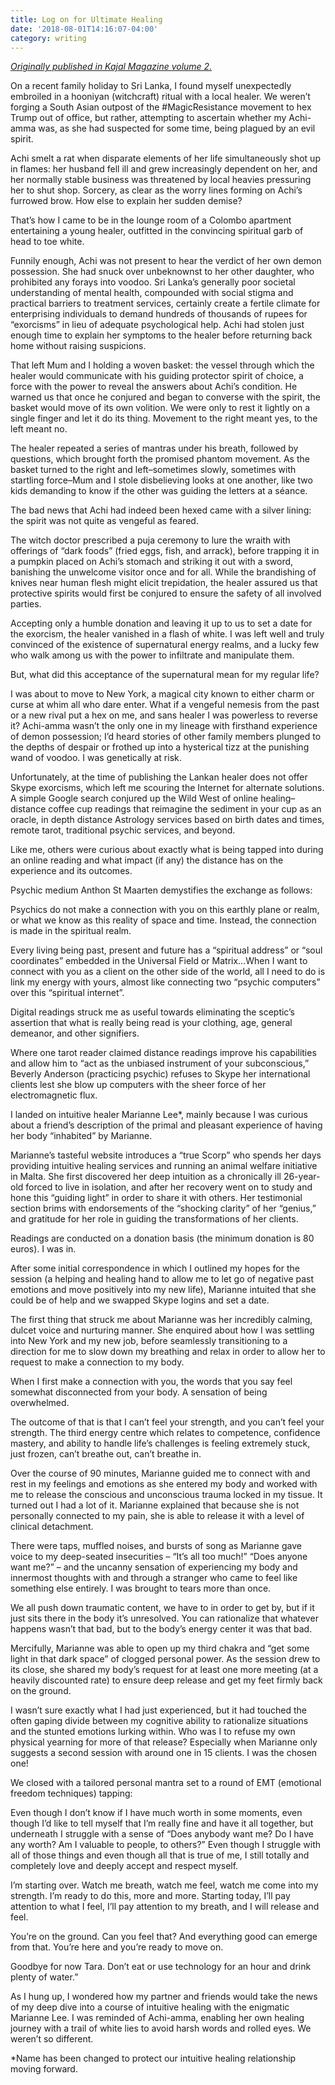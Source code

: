 ```yaml
---
title: Log on for Ultimate Healing
date: '2018-08-01T14:16:07-04:00'
category: writing
---
```

[_Originally published in Kajal Magazine volume 2._](https://store.kajalmag.com/product/kajal-vol-2-mytho-techno)

On a recent family holiday to Sri Lanka, I found myself unexpectedly embroiled in a hooniyan (witchcraft) ritual with a local healer. We weren’t forging a South Asian outpost of the #MagicResistance movement to hex Trump out of office, but rather, attempting to ascertain whether my Achi-amma was, as she had suspected for some time, being plagued by an evil spirit. Achi smelt a rat when disparate elements of her life simultaneously shot up in flames: her husband fell ill and grew increasingly dependent on her, and her normally stable business was threatened by local heavies pressuring her to shut shop. Sorcery, as clear as the worry lines forming on Achi’s furrowed brow. How else to explain her sudden demise? That’s how I came to be in the lounge room of a Colombo apartment entertaining a young healer, outfitted in the convincing spiritual garb of head to toe white.Funnily enough, Achi was not present to hear the verdict of her own demon possession. She had snuck over unbeknownst to her other daughter, who prohibited any forays into voodoo. Sri Lanka’s generally poor societal understanding of mental health, compounded with social stigma and practical barriers to treatment services, certainly create a fertile climate for enterprising individuals to demand hundreds of thousands of rupees for “exorcisms” in lieu of adequate psychological help. Achi had stolen just enough time to explain her symptoms to the healer before returning back home without raising suspicions.That left Mum and I holding a woven basket: the vessel through which the healer would communicate with his guiding protector spirit of choice, a force with the power to reveal the answers about Achi’s condition. He warned us that once he conjured and began to converse with the spirit, the basket would move of its own volition. We were only to rest it lightly on a single finger and let it do its thing. Movement to the right meant yes, to the left meant no.The healer repeated a series of mantras under his breath, followed by questions, which brought forth the promised phantom movement. As the basket turned to the right and left–sometimes slowly, sometimes with startling force–Mum and I stole disbelieving looks at one another, like two kids demanding to know if the other was guiding the letters at a séance. The bad news that Achi had indeed been hexed came with a silver lining: the spirit was not quite as vengeful as feared.The witch doctor prescribed a puja ceremony to lure the wraith with offerings of “dark foods” (fried eggs, fish, and arrack), before trapping it in a pumpkin placed on Achi’s stomach and striking it out with a sword, banishing the unwelcome visitor once and for all. While the brandishing of knives near human flesh might elicit trepidation, the healer assured us that protective spirits would first be conjured to ensure the safety of all involved parties.Accepting only a humble donation and leaving it up to us to set a date for the exorcism, the healer vanished in a flash of white. I was left well and truly convinced of the existence of supernatural energy realms, and a lucky few who walk among us with the power to infiltrate and manipulate them. But, what did this acceptance of the supernatural mean for my regular life? I was about to move to New York, a magical city known to either charm or curse at whim all who dare enter. What if a vengeful nemesis from the past or a new rival put a hex on me, and sans healer I was powerless to reverse it? Achi-amma wasn’t the only one in my lineage with firsthand experience of demon possession; I’d heard stories of other family members plunged to the depths of despair or frothed up into a hysterical tizz at the punishing wand of voodoo. I was genetically at risk. Unfortunately, at the time of publishing the Lankan healer does not offer Skype exorcisms, which left me scouring the Internet for alternate solutions. A simple Google search conjured up the Wild West of online healing–distance coffee cup readings that reimagine the sediment in your cup as an oracle, in depth distance Astrology services based on birth dates and times, remote tarot, traditional psychic services, and beyond.Like me, others were curious about exactly what is being tapped into during an online reading and what impact (if any) the distance has on the experience and its outcomes. Psychic medium Anthon St Maarten demystifies the exchange as follows:Psychics do not make a connection with you on this earthly plane or realm, or what we know as this reality of space and time. Instead, the connection is made in the spiritual realm. Every living being past, present and future has a “spiritual address” or “soul coordinates” embedded in the Universal Field or Matrix…When I want to connect with you as a client on the other side of the world, all I need to do is link my energy with yours, almost like connecting two “psychic computers” over this “spiritual internet”.Digital readings struck me as useful towards eliminating the sceptic’s assertion that what is really being read is your clothing, age, general demeanor, and other signifiers.Where one tarot reader claimed distance readings improve his capabilities and allow him to “act as the unbiased instrument of your subconscious,” Beverly Anderson (practicing psychic) refuses to Skype her international clients lest she blow up computers with the sheer force of her electromagnetic flux. I landed on intuitive healer Marianne Lee\*, mainly because I was curious about a friend’s description of the primal and pleasant experience of having her body “inhabited” by Marianne. Marianne’s tasteful website introduces a “true Scorp” who spends her days providing intuitive healing services and running an animal welfare initiative in Malta. She first discovered her deep intuition as a chronically ill 26-year-old forced to live in isolation, and after her recovery went on to study and hone this “guiding light” in order to share it with others. Her testimonial section brims with endorsements of the “shocking clarity” of her “genius,” and gratitude for her role in guiding the transformations of her clients.Readings are conducted on a donation basis (the minimum donation is 80 euros). I was in. After some initial correspondence in which I outlined my hopes for the session (a helping and healing hand to allow me to let go of negative past emotions and move positively into my new life), Marianne intuited that she could be of help and we swapped Skype logins and set a date.The first thing that struck me about Marianne was her incredibly calming, dulcet voice and nurturing manner. She enquired about how I was settling into New York and my new job, before seamlessly transitioning to a direction for me to slow down my breathing and relax in order to allow her to request to make a connection to my body.When I first make a connection with you, the words that you say feel somewhat disconnected from your body. A sensation of being overwhelmed. The outcome of that is that I can’t feel your strength, and you can’t feel your strength. The third energy centre which relates to competence, confidence mastery, and ability to handle life’s challenges is feeling extremely stuck, just frozen, can’t breathe out, can’t breathe in.Over the course of 90 minutes, Marianne guided me to connect with and rest in my feelings and emotions as she entered my body and worked with me to release the conscious and unconscious trauma locked in my tissue. It turned out I had a lot of it. Marianne explained that because she is not personally connected to my pain, she is able to release it with a level of clinical detachment.There were taps, muffled noises, and bursts of song as Marianne gave voice to my deep-seated insecurities – “It’s all too much!” “Does anyone want me?” – and the uncanny sensation of experiencing my body and innermost thoughts with and through a stranger who came to feel like something else entirely. I was brought to tears more than once.We all push down traumatic content, we have to in order to get by, but if it just sits there in the body it’s unresolved. You can rationalize that whatever happens wasn’t that bad, but to the body’s energy center it was that bad.Mercifully, Marianne was able to open up my third chakra and “get some light in that dark space” of clogged personal power. As the session drew to its close, she shared my body’s request for at least one more meeting (at a heavily discounted rate) to ensure deep release and get my feet firmly back on the ground. I wasn’t sure exactly what I had just experienced, but it had touched the often gaping divide between my cognitive ability to rationalize situations and the stunted emotions lurking within. Who was I to refuse my own physical yearning for more of that release? Especially when Marianne only suggests a second session with around one in 15 clients. I was the chosen one!We closed with a tailored personal mantra set to a round of EMT (emotional freedom techniques) tapping: Even though I don’t know if I have much worth in some moments, even though I’d like to tell myself that I’m really fine and have it all together, but underneath I struggle with a sense of “Does anybody want me? Do I have any worth? Am I valuable to people, to others?” Even though I struggle with all of those things and even though all that is true of me, I still totally and completely love and deeply accept and respect myself.I’m starting over. Watch me breath, watch me feel, watch me come into my strength. I’m ready to do this, more and more. Starting today, I’ll pay attention to what I feel, I’ll pay attention to my breath, and I will release and feel.You’re on the ground. Can you feel that? And everything good can emerge from that. You’re here and you’re ready to move on.Goodbye for now Tara. Don’t eat or use technology for an hour and drink plenty of water.”As I hung up, I wondered how my partner and friends would take the news of my deep dive into a course of intuitive healing with the enigmatic Marianne Lee. I was reminded of Achi-amma, enabling her own healing journey with a trail of white lies to avoid harsh words and rolled eyes. We weren’t so different.\*Name has been changed to protect our intuitive healing relationship moving forward.
